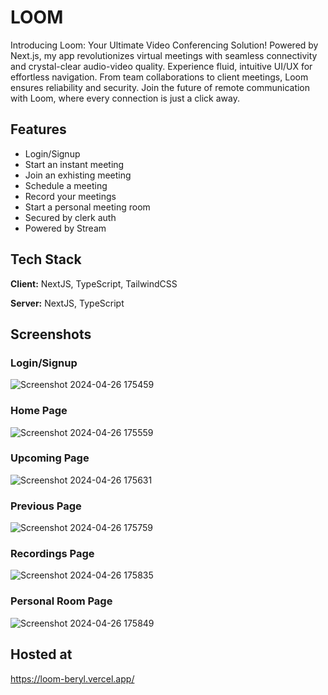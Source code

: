 
# LOOM

Introducing Loom: Your Ultimate Video Conferencing Solution! Powered by Next.js, my app revolutionizes virtual meetings with seamless connectivity and crystal-clear audio-video quality. Experience fluid, intuitive UI/UX for effortless navigation. From team collaborations to client meetings, Loom ensures reliability and security. Join the future of remote communication with Loom, where every connection is just a click away.


## Features

- Login/Signup
- Start an instant meeting
- Join an exhisting meeting
- Schedule a meeting
- Record your meetings
- Start a personal meeting room
- Secured by clerk auth
- Powered by Stream
## Tech Stack

**Client:** NextJS, TypeScript, TailwindCSS

**Server:** NextJS, TypeScript


## Screenshots

### Login/Signup
![Screenshot 2024-04-26 175459](https://github.com/Lakshayyy-m/Video-conferencing-app/assets/138291814/12478829-1a32-4b98-bb56-73cfb8da1f24)

### Home Page
![Screenshot 2024-04-26 175559](https://github.com/Lakshayyy-m/Video-conferencing-app/assets/138291814/6bc0567d-8803-4be2-9d72-2c04a3bbed52)

### Upcoming Page
![Screenshot 2024-04-26 175631](https://github.com/Lakshayyy-m/Video-conferencing-app/assets/138291814/04b0ad66-97de-42e6-a4fb-ba0e58010bcf)

### Previous Page
![Screenshot 2024-04-26 175759](https://github.com/Lakshayyy-m/Video-conferencing-app/assets/138291814/9187140a-3d3c-4534-a2a0-2792454e8243)

### Recordings Page
![Screenshot 2024-04-26 175835](https://github.com/Lakshayyy-m/Video-conferencing-app/assets/138291814/98472e66-5021-4f37-97ea-61a139c84f0b)

### Personal Room Page
![Screenshot 2024-04-26 175849](https://github.com/Lakshayyy-m/Video-conferencing-app/assets/138291814/ca934ee5-221a-412a-b7a9-be3f6ccf070a)

## Hosted at
https://loom-beryl.vercel.app/
